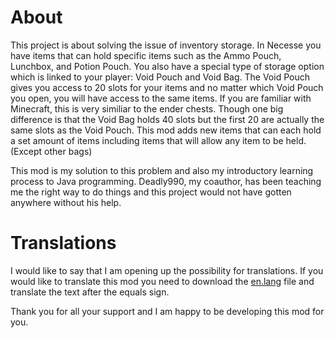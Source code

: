 # About

This project is about solving the issue of inventory storage. 
In Necesse you have items that can hold specific items such as the Ammo Pouch, Lunchbox, and Potion Pouch. You also have a special type of storage option which is linked to your player: Void Pouch and Void Bag. The Void Pouch gives you access to 20 slots for your items and no matter which Void Pouch you open, you will have access to the same items. If you are familiar with Minecraft, this is very similiar to the ender chests. Though one big difference is that the Void Bag holds 40 slots but the first 20 are actually the same slots as the Void Pouch.
This mod adds new items that can each hold a set amount of items including items that will allow any item to be held. (Except other bags)

This mod is my solution to this problem and also my introductory learning process to Java programming.
Deadly990, my coauthor, has been teaching me the right way to do things and this project would not have gotten anywhere without his help.

# Translations

I would like to say that I am opening up the possibility for translations. If you would like to translate this mod you need to download the [en.lang](src/main/resources/locale/en.lang) file and translate the text after the equals sign.

Thank you for all your support and I am happy to be developing this mod for you.

